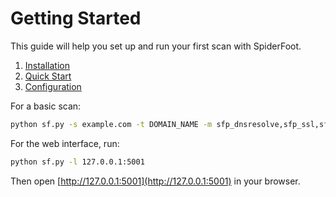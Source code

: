 # Getting Started

This guide will help you set up and run your first scan with SpiderFoot.

1. [Installation](installation.md)
2. [Quick Start](quickstart.md)
3. [Configuration](configuration.md)

For a basic scan:

```sh
python sf.py -s example.com -t DOMAIN_NAME -m sfp_dnsresolve,sfp_ssl,sfp_whois
```

For the web interface, run:

```sh
python sf.py -l 127.0.0.1:5001
```

Then open [http://127.0.0.1:5001](http://127.0.0.1:5001) in your browser.
